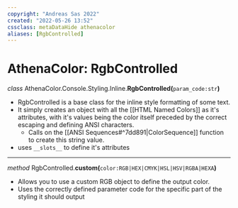 ```yaml
---
copyright: "Andreas Sas 2022"
created: "2022-05-26 13:52"
cssclass: metaDataHide athenacolor
aliases: [RgbControlled]
---
```


# AthenaColor: RgbControlled
*class* AthenaColor.Console.Styling.Inline.**RgbControlled(**`param_code:str`**)**
- RgbControlled is a base class for the inline style formatting of some text.
- It simply creates an object with all the [[HTML Named Colors]] as it's attributes, with it's values being the color itself preceded by the correct escaping and defining ANSI characters.
    - Calls on the [[ANSI Sequences#^7dd891|ColorSequence]] function to create this string value.
- uses `__slots__` to define it's attributes

---
*method* RgbControlled.**custom(**`color:RGB|HEX|CMYK|HSL|HSV|RGBA|HEXA`**)**
- Allows you to use a custom RGB object to define the output color.
- Uses the correctly defined parameter code for the specific part of the styling it should output
